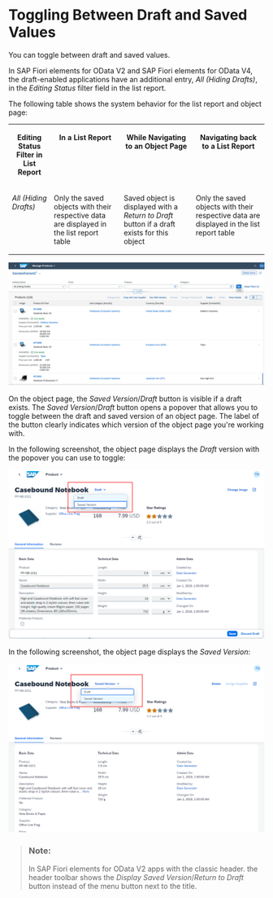 <!-- loiofd3950a0b251439ab8cd4153d64844b6 -->

# Toggling Between Draft and Saved Values

You can toggle between draft and saved values.

In SAP Fiori elements for OData V2 and SAP Fiori elements for OData V4, the draft-enabled applications have an additional entry, *All \(Hiding Drafts\)*, in the *Editing Status* filter field in the list report.

The following table shows the system behavior for the list report and object page:

<a name="loiofd3950a0b251439ab8cd4153d64844b6__table_zwj_dyz_fsb"/>


<table>
<tr>
<th valign="top">

Editing Status Filter in List Report



</th>
<th valign="top">

In a List Report



</th>
<th valign="top">

While Navigating to an Object Page



</th>
<th valign="top">

Navigating back to a List Report



</th>
</tr>
<tr>
<td valign="top">

 *All \(Hiding Drafts\)* 



</td>
<td valign="top">

Only the saved objects with their respective data are displayed in the list report table



</td>
<td valign="top">

Saved object is displayed with a *Return to Draft* button if a draft exists for this object



</td>
<td valign="top">

Only the saved objects with their respective data are displayed in the list report table



</td>
</tr>
</table>

 ![](images/Toggling_Between_Draft_and_Saved_Values_1_6817734.png) 

On the object page, the *Saved Version*/*Draft* button is visible if a draft exists. The *Saved Version*/*Draft* button opens a popover that allows you to toggle between the draft and saved version of an object page. The label of the button clearly indicates which version of the object page you're working with.

In the following screenshot, the object page displays the *Draft* version with the popover you can use to toggle:

 ![](images/Object_Page_Draft_Version_is_Shown_Including_Toggle_Popover_fbdd6a2.png) 

In the following screenshot, the object page displays the *Saved Version*:

 ![](images/Object_Page_Saved_Version_is_Shown_4d6823f.png) 

> ### Note:  
> In SAP Fiori elements for OData V2 apps with the classic header. the header toolbar shows the *Display Saved Version*/*Return to Draft* button instead of the menu button next to the title.

